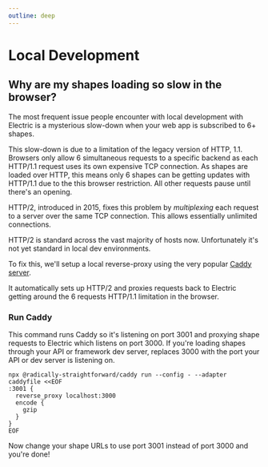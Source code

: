 ```yaml
---
outline: deep
---
```


# Local Development

## Why are my shapes loading so slow in the browser?

The most frequent issue people encounter with local development with Electric
is a mysterious slow-down when your web app is subscribed to 6+ shapes.

This slow-down is due to a limitation of the legacy version of HTTP, 1.1.
Browsers only allow 6 simultaneous requests to a specific backend as each
HTTP/1.1 request uses its own expensive TCP connection. As shapes are loaded over HTTP,
this means only 6 shapes can be getting updates with HTTP/1.1 due to the this
browser restriction. All other requests pause until there's an opening.

HTTP/2, introduced in 2015, fixes this problem by _multiplexing_ each request
to a server over the same TCP connection. This allows essentially unlimited
connections.

HTTP/2 is standard across the vast majority of hosts now. Unfortunately it's
not yet standard in local dev environments.

To fix this, we'll setup a local reverse-proxy using the very popular [Caddy
server](https://caddyserver.com/).

It automatically sets up HTTP/2 and proxies requests back to Electric getting around
the 6 requests HTTP/1.1 limitation in the browser.

### Run Caddy
This command runs Caddy so it's listening on port 3001 and proxying shape
requests to Electric which listens on port 3000. If you're loading shapes
through your API or framework dev server, replaces 3000 with the port your API
or dev server is listening on.

```cli
npx @radically-straightforward/caddy run --config - --adapter caddyfile <<EOF
:3001 {
  reverse_proxy localhost:3000
  encode {
    gzip
  }
}
EOF
```

Now change your shape URLs to use port 3001 instead of port 3000 and you're done!
